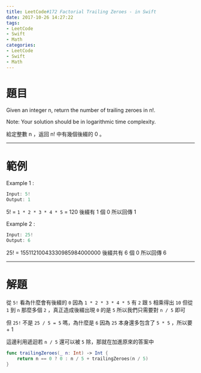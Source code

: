 ```yaml
---
title: LeetCode#172 Factorial Trailing Zeroes - in Swift
date: 2017-10-26 14:27:22
tags:
- LeetCode
- Swift
- Math
categories:
- LeetCode
- Swift
- Math
---
```


# 題目
Given an integer n, return the number of trailing zeroes in n!.

Note: Your solution should be in logarithmic time complexity.

給定整數 n ，返回 n! 中有幾個後綴的 0 。

---

# 範例

Example 1 :
``` swift
Input: 5!
Output: 1
```
5! = `1 * 2 * 3 * 4 * 5` = 120
後綴有 1 個 0 所以回傳 1

Example 2 :
``` swift
Input: 25!
Output: 6
```
25! = 15511210043330985984000000
後綴共有 6 個 0 所以回傳 6

---

# 解題
從 `5!` 看為什麼會有後綴的 `0`
因為 `1 * 2 * 3 * 4 * 5` 有 `2` 跟 `5` 相乘得出 `10`
但從 `1` 到 `n` 那麼多個 `2` ，真正造成後綴出現 `0` 的是 `5`
所以我們只需要對 `n / 5` 即可

但 `25!` 不是 `25 / 5 = 5` 嗎，為什麼是 `6`
因為 `25` 本身還多包含了 `5 * 5` ，所以要 + 1

這邊利用遞迴若 `n / 5` 還可以被 `5` 除，那就在加進原來的答案中

``` swift
func trailingZeroes(_ n: Int) -> Int {
    return n == 0 ? 0 : n / 5 + trailingZeroes(n / 5)
}
```
